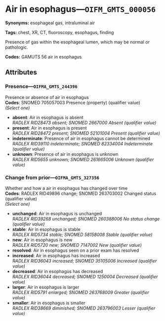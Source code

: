 # Air in esophagus—`OIFM_GMTS_000056`

**Synonyms:** esophageal gas, intraluminal air

**Tags:** chest, XR, CT, fluoroscopy, esophagus, finding

Presence of gas within the esophageal lumen, which may be normal or pathologic.

**Codes:** GAMUTS 56 air in esophagus

## Attributes

### Presence—`OIFMA_GMTS_244396`

Presence or absence of air in esophagus  
**Codes**: SNOMED 705057003 Presence (property) (qualifier value)  
*(Select one)*

- **absent**: Air in esophagus is absent  
_RADLEX RID28473 absent; SNOMED 2667000 Absent (qualifier value)_
- **present**: Air in esophagus is present  
_RADLEX RID28472 present; SNOMED 52101004 Present (qualifier value)_
- **indeterminate**: Presence of air in esophagus cannot be determined  
_RADLEX RID39110 indeterminate; SNOMED 82334004 Indeterminate (qualifier value)_
- **unknown**: Presence of air in esophagus is unknown  
_RADLEX RID5655 unknown; SNOMED 261665006 Unknown (qualifier value)_

### Change from prior—`OIFMA_GMTS_327356`

Whether and how a air in esophagus has changed over time  
**Codes**: RADLEX RID49896 change; SNOMED 263703002 Changed status (qualifier value)  
*(Select one)*

- **unchanged**: Air in esophagus is unchanged  
_RADLEX RID39268 unchanged; SNOMED 260388006 No status change (qualifier value)_
- **stable**: Air in esophagus is stable  
_RADLEX RID5734 stable; SNOMED 58158008 Stable (qualifier value)_
- **new**: Air in esophagus is new  
_RADLEX RID5720 new; SNOMED 7147002 New (qualifier value)_
- **resolved**: Air in esophagus seen on a prior exam has resolved  
- **increased**: Air in esophagus has increased  
_RADLEX RID36043 increased; SNOMED 35105006 Increased (qualifier value)_
- **decreased**: Air in esophagus has decreased  
_RADLEX RID36044 decreased; SNOMED 1250004 Decreased (qualifier value)_
- **larger**: Air in esophagus is larger  
_RADLEX RID5791 enlarged; SNOMED 263768009 Greater (qualifier value)_
- **smaller**: Air in esophagus is smaller  
_RADLEX RID38669 diminished; SNOMED 263796003 Lesser (qualifier value)_